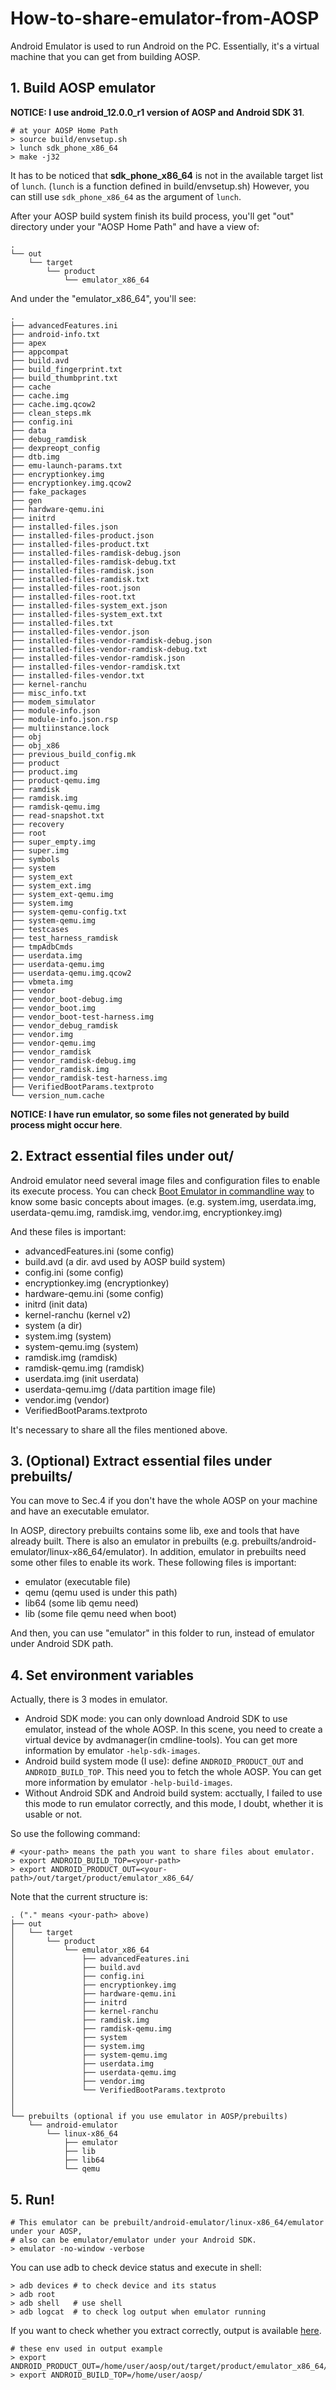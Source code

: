 # How-to-share-emulator-from-AOSP

Android Emulator is used to run Android on the PC. Essentially, it's a virtual machine that you can get from building AOSP.

## 1. Build AOSP emulator

**NOTICE: I use android_12.0.0_r1 version of AOSP and Android SDK 31**.

```shell
# at your AOSP Home Path
> source build/envsetup.sh
> lunch sdk_phone_x86_64
> make -j32
```

It has to be noticed that **sdk_phone_x86_64** is not in the available target list of `lunch`. (`lunch` is a function defined in build/envsetup.sh) However, you can still use `sdk_phone_x86_64` as the argument of `lunch`.

After your AOSP build system finish its build process, you'll get "out" directory under your "AOSP Home Path" and have a view of:

```shell
.
└── out
    └── target
        └── product
            └── emulator_x86_64
```

And under the "emulator_x86_64", you'll see:

```shell
.
├── advancedFeatures.ini
├── android-info.txt
├── apex
├── appcompat
├── build.avd
├── build_fingerprint.txt
├── build_thumbprint.txt
├── cache
├── cache.img
├── cache.img.qcow2
├── clean_steps.mk
├── config.ini
├── data
├── debug_ramdisk
├── dexpreopt_config
├── dtb.img
├── emu-launch-params.txt
├── encryptionkey.img
├── encryptionkey.img.qcow2
├── fake_packages
├── gen
├── hardware-qemu.ini
├── initrd
├── installed-files.json
├── installed-files-product.json
├── installed-files-product.txt
├── installed-files-ramdisk-debug.json
├── installed-files-ramdisk-debug.txt
├── installed-files-ramdisk.json
├── installed-files-ramdisk.txt
├── installed-files-root.json
├── installed-files-root.txt
├── installed-files-system_ext.json
├── installed-files-system_ext.txt
├── installed-files.txt
├── installed-files-vendor.json
├── installed-files-vendor-ramdisk-debug.json
├── installed-files-vendor-ramdisk-debug.txt
├── installed-files-vendor-ramdisk.json
├── installed-files-vendor-ramdisk.txt
├── installed-files-vendor.txt
├── kernel-ranchu
├── misc_info.txt
├── modem_simulator
├── module-info.json
├── module-info.json.rsp
├── multiinstance.lock
├── obj
├── obj_x86
├── previous_build_config.mk
├── product
├── product.img
├── product-qemu.img
├── ramdisk
├── ramdisk.img
├── ramdisk-qemu.img
├── read-snapshot.txt
├── recovery
├── root
├── super_empty.img
├── super.img
├── symbols
├── system
├── system_ext
├── system_ext.img
├── system_ext-qemu.img
├── system.img
├── system-qemu-config.txt
├── system-qemu.img
├── testcases
├── test_harness_ramdisk
├── tmpAdbCmds
├── userdata.img
├── userdata-qemu.img
├── userdata-qemu.img.qcow2
├── vbmeta.img
├── vendor
├── vendor_boot-debug.img
├── vendor_boot.img
├── vendor_boot-test-harness.img
├── vendor_debug_ramdisk
├── vendor.img
├── vendor-qemu.img
├── vendor_ramdisk
├── vendor_ramdisk-debug.img
├── vendor_ramdisk.img
├── vendor_ramdisk-test-harness.img
├── VerifiedBootParams.textproto
└── version_num.cache
```

**NOTICE: I have run emulator, so some files not generated by build process might occur here**.

## 2. Extract essential files under out/

Android emulator need several image files and configuration files to enable its execute process. You can check [Boot Emulator in commandline way](https://developer.android.com/studio/run/emulator-commandline) to know some basic concepts about images. (e.g. system.img, userdata.img, userdata-qemu.img, ramdisk.img, vendor.img, encryptionkey.img)

And these files is important:

* advancedFeatures.ini          (some config)
* build.avd                     (a dir. avd used by AOSP build system)
* config.ini                    (some config)
* encryptionkey.img             (encryptionkey)
* hardware-qemu.ini             (some config)
* initrd                        (init data)
* kernel-ranchu                 (kernel v2)
* system                        (a dir)
* system.img                    (system)
* system-qemu.img               (system)
* ramdisk.img                   (ramdisk)
* ramdisk-qemu.img              (ramdisk)
* userdata.img                  (init userdata)
* userdata-qemu.img             (/data partition image file)
* vendor.img                    (vendor)
* VerifiedBootParams.textproto

It's necessary to share all the files mentioned above.

## 3. (Optional) Extract essential files under prebuilts/

You can move to Sec.4 if you don't have the whole AOSP on your machine and have an executable emulator.

In AOSP, directory prebuilts contains some lib, exe and tools that have already built. There is also an emulator in prebuilts (e.g. prebuilts/android-emulator/linux-x86_64/emulator). In addition, emulator in prebuilts need some other files to enable its work. These following files is important:

* emulator                      (executable file)
* qemu                          (qemu used is under this path)
* lib64                         (some lib qemu need)
* lib                           (some file qemu need when boot)

And then, you can use "emulator" in this folder to run, instead of emulator under Android SDK path.

## 4. Set environment variables

Actually, there is 3 modes in emulator.

* Android SDK mode: you can only download Android SDK to use emulator, instead of the whole AOSP. In this scene, you need to create a virtual device by avdmanager(in cmdline-tools). You can get more information by emulator `-help-sdk-images`.
* Android build system mode (I use): define `ANDROID_PRODUCT_OUT` and `ANDROID_BUILD_TOP`. This need you to fetch the whole AOSP. You can get more information by emulator `-help-build-images`.
* Without Android SDK and Android build system: acctually, I failed to use this mode to run emulator correctly, and this mode, I doubt, whether it is usable or not.

So use the following command:

```shell
# <your-path> means the path you want to share files about emulator.
> export ANDROID_BUILD_TOP=<your-path>
> export ANDROID_PRODUCT_OUT=<your-path>/out/target/product/emulator_x86_64/
```

Note that the current structure is:

```shell
. ("." means <your-path> above)
├── out
│   └── target
│       └── product
│           └── emulator_x86_64
│               ├── advancedFeatures.ini
│               ├── build.avd
│               ├── config.ini
│               ├── encryptionkey.img
│               ├── hardware-qemu.ini
│               ├── initrd
│               ├── kernel-ranchu
│               ├── ramdisk.img
│               ├── ramdisk-qemu.img
│               ├── system
│               ├── system.img
│               ├── system-qemu.img
│               ├── userdata.img
│               ├── userdata-qemu.img
│               ├── vendor.img
│               └── VerifiedBootParams.textproto
│
│
└── prebuilts (optional if you use emulator in AOSP/prebuilts)
    └── android-emulator
        └── linux-x86_64
            ├── emulator
            ├── lib
            ├── lib64
            └── qemu
```

## 5. Run!

```shell
# This emulator can be prebuilt/android-emulator/linux-x86_64/emulator under your AOSP,
# also can be emulator/emulator under your Android SDK.
> emulator -no-window -verbose
```

You can use adb to check device status and execute in shell:

```shell
> adb devices # to check device and its status
> adb root
> adb shell   # use shell
> adb logcat  # to check log output when emulator running
```

If you want to check whether you extract correctly, output is available [here](https://github.com/skyleaworlder/How-to-share-emulator-from-AOSP/blob/master/build-system-mode-with-android-sdk-emulator.log).

```shell
# these env used in output example
> export ANDROID_PRODUCT_OUT=/home/user/aosp/out/target/product/emulator_x86_64/
> export ANDROID_BUILD_TOP=/home/user/aosp/
```
